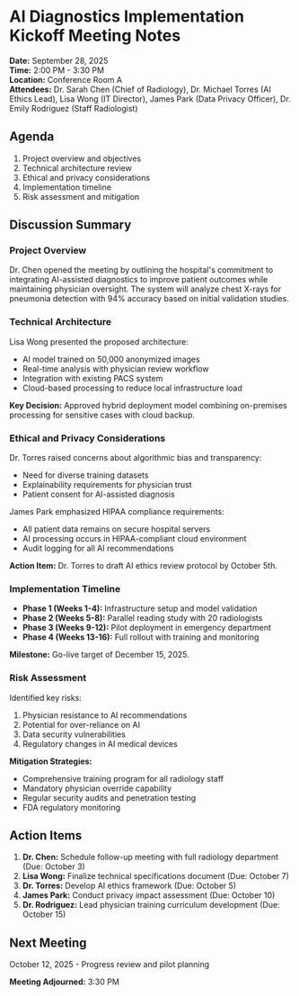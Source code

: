 # AI Diagnostics Implementation Kickoff Meeting Notes

**Date:** September 28, 2025  
**Time:** 2:00 PM - 3:30 PM  
**Location:** Conference Room A  
**Attendees:** Dr. Sarah Chen (Chief of Radiology), Dr. Michael Torres (AI Ethics Lead), Lisa Wong (IT Director), James Park (Data Privacy Officer), Dr. Emily Rodriguez (Staff Radiologist)

## Agenda
1. Project overview and objectives
2. Technical architecture review
3. Ethical and privacy considerations
4. Implementation timeline
5. Risk assessment and mitigation

## Discussion Summary

### Project Overview
Dr. Chen opened the meeting by outlining the hospital's commitment to integrating AI-assisted diagnostics to improve patient outcomes while maintaining physician oversight. The system will analyze chest X-rays for pneumonia detection with 94% accuracy based on initial validation studies.

### Technical Architecture
Lisa Wong presented the proposed architecture:
- AI model trained on 50,000 anonymized images
- Real-time analysis with physician review workflow
- Integration with existing PACS system
- Cloud-based processing to reduce local infrastructure load

**Key Decision:** Approved hybrid deployment model combining on-premises processing for sensitive cases with cloud backup.

### Ethical and Privacy Considerations
Dr. Torres raised concerns about algorithmic bias and transparency:
- Need for diverse training datasets
- Explainability requirements for physician trust
- Patient consent for AI-assisted diagnosis

James Park emphasized HIPAA compliance requirements:
- All patient data remains on secure hospital servers
- AI processing occurs in HIPAA-compliant cloud environment
- Audit logging for all AI recommendations

**Action Item:** Dr. Torres to draft AI ethics review protocol by October 5th.

### Implementation Timeline
- **Phase 1 (Weeks 1-4):** Infrastructure setup and model validation
- **Phase 2 (Weeks 5-8):** Parallel reading study with 20 radiologists
- **Phase 3 (Weeks 9-12):** Pilot deployment in emergency department
- **Phase 4 (Weeks 13-16):** Full rollout with training and monitoring

**Milestone:** Go-live target of December 15, 2025.

### Risk Assessment
Identified key risks:
1. Physician resistance to AI recommendations
2. Potential for over-reliance on AI
3. Data security vulnerabilities
4. Regulatory changes in AI medical devices

**Mitigation Strategies:**
- Comprehensive training program for all radiology staff
- Mandatory physician override capability
- Regular security audits and penetration testing
- FDA regulatory monitoring

## Action Items
1. **Dr. Chen:** Schedule follow-up meeting with full radiology department (Due: October 3)
2. **Lisa Wong:** Finalize technical specifications document (Due: October 7)
3. **Dr. Torres:** Develop AI ethics framework (Due: October 5)
4. **James Park:** Conduct privacy impact assessment (Due: October 10)
5. **Dr. Rodriguez:** Lead physician training curriculum development (Due: October 15)

## Next Meeting
October 12, 2025 - Progress review and pilot planning

**Meeting Adjourned:** 3:30 PM
